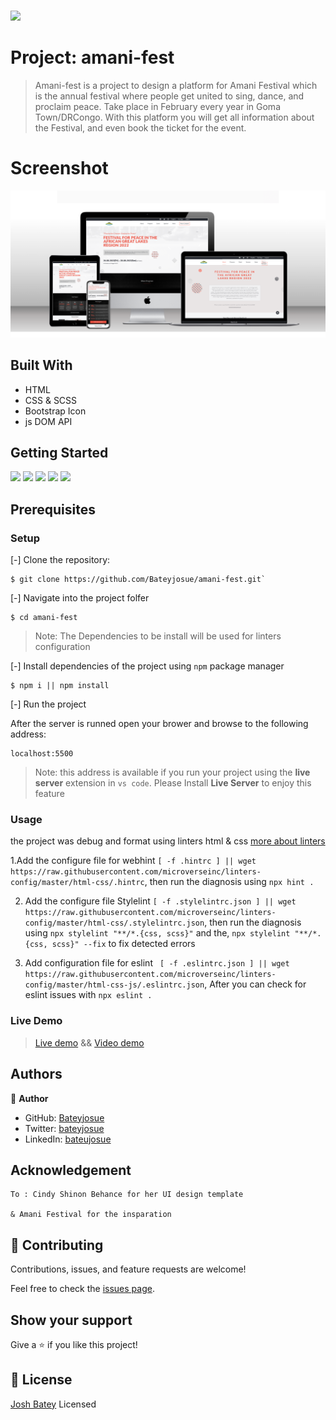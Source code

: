 # 


![](https://img.shields.io/badge/Microverse-blueviolet)

# Project: amani-fest

> Amani-fest is a project to design a platform for Amani Festival which is the annual festival where people get united to sing, dance, and proclaim peace. 
> Take place in February every year in Goma Town/DRCongo. 
> With this platform you will get all information about the Festival, and even book the ticket for the event.

# Screenshot
![](./images/mock.png)

## Built With

- HTML
- CSS & SCSS
- Bootstrap Icon
- js DOM API

## Getting Started
![](https://img.shields.io/github/issues/Bateyjosue/amani-fest)
![](https://img.shields.io/github/forks/Bateyjosue/amani-fest)
![](https://img.shields.io/github/stars/Bateyjosue/amani-fest)
![](https://img.shields.io/github/license/Bateyjosue/amani-fest)
![]([https://img.shields.io/github/issues/Bateyjosue/amani-fest](https://img.shields.io/twitter/url?url=https%3A%2F%2Fgithub.com%2FBateyjosue%2Fbateyjosue.me))

## Prerequisites

### Setup
[-] Clone the repository:

    $ git clone https://github.com/Bateyjosue/amani-fest.git`

[-] Navigate into the project folfer

    $ cd amani-fest

>Note: The Dependencies to be install will be used for linters configuration

[-] Install dependencies of the project using `npm` package manager

    $ npm i || npm install

[-] Run the project 

After the server is runned open your brower and browse to the following address: 

    localhost:5500
> Note: this address is available if you run your project using the **live server** extension in ```vs code```. Please Install **Live Server** to enjoy this feature
### Usage

the project was debug and format using linters html & css [more about linters](https://github.com/microverseinc/curriculum-transversal-skills/blob/main/clean-code/linters.md)

1.Add the configure file for webhint ```[ -f .hintrc ] || wget https://raw.githubusercontent.com/microverseinc/linters-config/master/html-css/.hintrc```, then run the diagnosis using ```npx hint .```

2. Add the configure file Stylelint ```[ -f .stylelintrc.json ] || wget https://raw.githubusercontent.com/microverseinc/linters-config/master/html-css/.stylelintrc.json```, then run the diagnosis using ```npx stylelint "**/*.{css, scss}"``` and the, ```npx stylelint "**/*.{css, scss}" --fix``` to fix detected errors

3. Add configuration file for eslint ``` [ -f .eslintrc.json ] || wget https://raw.githubusercontent.com/microverseinc/linters-config/master/html-css-js/.eslintrc.json```, After you can check for eslint issues with  ```npx eslint .```

### Live Demo
 > [Live demo](https://amani-fest-jb.netlify.app/) && [Video demo](https://www.loom.com/share/223e4ec4006549b3a5341fa48c999096)

## Authors

👤 **Author**

- GitHub: [Bateyjosue](https://github.com/Bateyjosue)
- Twitter: [bateyjosue](https://twitter.com/JosueBatey)
- LinkedIn: [bateujosue](https://linkedin.com/in/josue-ishara)
## Acknowledgement
    To : Cindy Shinon Behance for her UI design template

    & Amani Festival for the insparation
    

## 🤝 Contributing

  Contributions, issues, and feature requests are welcome!

  Feel free to check the [issues page](../../issues/).

## Show your support

Give a ⭐️ if you like this project!

## 📝 License

[Josh Batey](/LICENSE) Licensed
